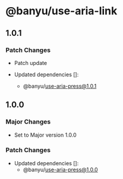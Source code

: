 # @banyu/use-aria-link

## 1.0.1

### Patch Changes

- Patch update

- Updated dependencies []:
  - @banyu/use-aria-press@1.0.1

## 1.0.0

### Major Changes

- Set to Major version 1.0.0

### Patch Changes

- Updated dependencies []:
  - @banyu/use-aria-press@1.0.0

